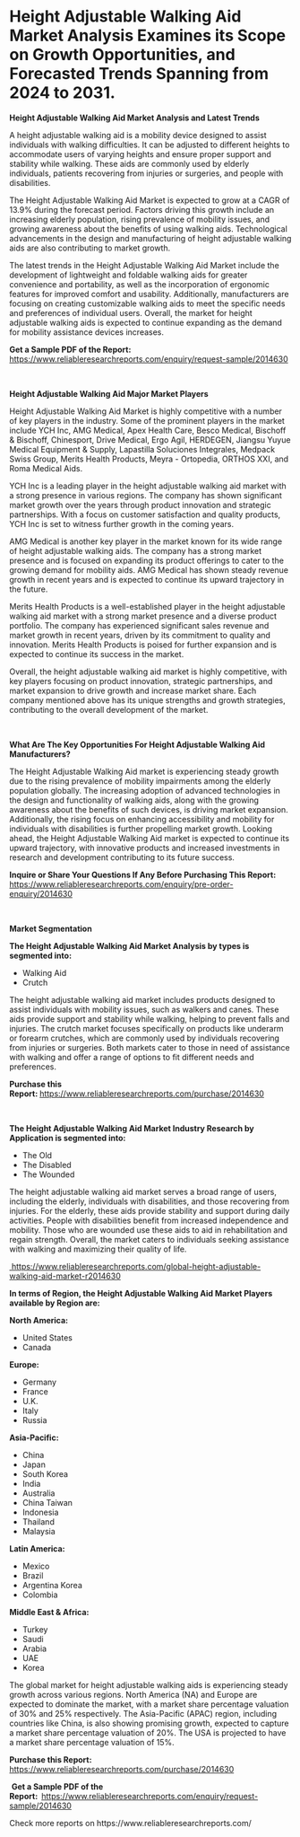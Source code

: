 <p><h1>Height Adjustable Walking Aid Market Analysis Examines its Scope on Growth Opportunities, and Forecasted Trends Spanning from 2024 to 2031.</h1></p><p><strong>Height Adjustable Walking Aid Market Analysis and Latest Trends</strong></p>
<p><p>A height adjustable walking aid is a mobility device designed to assist individuals with walking difficulties. It can be adjusted to different heights to accommodate users of varying heights and ensure proper support and stability while walking. These aids are commonly used by elderly individuals, patients recovering from injuries or surgeries, and people with disabilities.</p><p>The Height Adjustable Walking Aid Market is expected to grow at a CAGR of 13.9% during the forecast period. Factors driving this growth include an increasing elderly population, rising prevalence of mobility issues, and growing awareness about the benefits of using walking aids. Technological advancements in the design and manufacturing of height adjustable walking aids are also contributing to market growth.</p><p>The latest trends in the Height Adjustable Walking Aid Market include the development of lightweight and foldable walking aids for greater convenience and portability, as well as the incorporation of ergonomic features for improved comfort and usability. Additionally, manufacturers are focusing on creating customizable walking aids to meet the specific needs and preferences of individual users. Overall, the market for height adjustable walking aids is expected to continue expanding as the demand for mobility assistance devices increases.</p></p>
<p><strong>Get a Sample PDF of the Report:&nbsp;</strong> <a href="https://www.reliableresearchreports.com/enquiry/request-sample/2014630">https://www.reliableresearchreports.com/enquiry/request-sample/2014630</a></p>
<p>&nbsp;</p>
<p><strong>Height Adjustable Walking Aid Major Market Players</strong></p>
<p><p>Height Adjustable Walking Aid Market is highly competitive with a number of key players in the industry. Some of the prominent players in the market include YCH Inc, AMG Medical, Apex Health Care, Besco Medical, Bischoff & Bischoff, Chinesport, Drive Medical, Ergo Agil, HERDEGEN, Jiangsu Yuyue Medical Equipment & Supply, Lapastilla Soluciones Integrales, Medpack Swiss Group, Merits Health Products, Meyra - Ortopedia, ORTHOS XXI, and Roma Medical Aids.</p><p>YCH Inc is a leading player in the height adjustable walking aid market with a strong presence in various regions. The company has shown significant market growth over the years through product innovation and strategic partnerships. With a focus on customer satisfaction and quality products, YCH Inc is set to witness further growth in the coming years.</p><p>AMG Medical is another key player in the market known for its wide range of height adjustable walking aids. The company has a strong market presence and is focused on expanding its product offerings to cater to the growing demand for mobility aids. AMG Medical has shown steady revenue growth in recent years and is expected to continue its upward trajectory in the future.</p><p>Merits Health Products is a well-established player in the height adjustable walking aid market with a strong market presence and a diverse product portfolio. The company has experienced significant sales revenue and market growth in recent years, driven by its commitment to quality and innovation. Merits Health Products is poised for further expansion and is expected to continue its success in the market.</p><p>Overall, the height adjustable walking aid market is highly competitive, with key players focusing on product innovation, strategic partnerships, and market expansion to drive growth and increase market share. Each company mentioned above has its unique strengths and growth strategies, contributing to the overall development of the market.</p></p>
<p>&nbsp;</p>
<p><strong>What Are The Key Opportunities For Height Adjustable Walking Aid Manufacturers?</strong></p>
<p><p>The Height Adjustable Walking Aid market is experiencing steady growth due to the rising prevalence of mobility impairments among the elderly population globally. The increasing adoption of advanced technologies in the design and functionality of walking aids, along with the growing awareness about the benefits of such devices, is driving market expansion. Additionally, the rising focus on enhancing accessibility and mobility for individuals with disabilities is further propelling market growth. Looking ahead, the Height Adjustable Walking Aid market is expected to continue its upward trajectory, with innovative products and increased investments in research and development contributing to its future success.</p></p>
<p><strong>Inquire or Share Your Questions If Any Before Purchasing This Report:</strong> <a href="https://www.reliableresearchreports.com/enquiry/pre-order-enquiry/2014630">https://www.reliableresearchreports.com/enquiry/pre-order-enquiry/2014630</a></p>
<p>&nbsp;</p>
<p><strong>Market Segmentation</strong></p>
<p><strong>The Height Adjustable Walking Aid Market Analysis by types is segmented into:</strong></p>
<p><ul><li>Walking Aid</li><li>Crutch</li></ul></p>
<p><p>The height adjustable walking aid market includes products designed to assist individuals with mobility issues, such as walkers and canes. These aids provide support and stability while walking, helping to prevent falls and injuries. The crutch market focuses specifically on products like underarm or forearm crutches, which are commonly used by individuals recovering from injuries or surgeries. Both markets cater to those in need of assistance with walking and offer a range of options to fit different needs and preferences.</p></p>
<p><strong>Purchase this Report:&nbsp;</strong><a href="https://www.reliableresearchreports.com/purchase/2014630">https://www.reliableresearchreports.com/purchase/2014630</a></p>
<p>&nbsp;</p>
<p><strong>The Height Adjustable Walking Aid Market Industry Research by Application is segmented into:</strong></p>
<p><ul><li>The Old</li><li>The Disabled</li><li>The Wounded</li></ul></p>
<p><p>The height adjustable walking aid market serves a broad range of users, including the elderly, individuals with disabilities, and those recovering from injuries. For the elderly, these aids provide stability and support during daily activities. People with disabilities benefit from increased independence and mobility. Those who are wounded use these aids to aid in rehabilitation and regain strength. Overall, the market caters to individuals seeking assistance with walking and maximizing their quality of life.</p></p>
<p><a href="https://www.reliableresearchreports.com/global-height-adjustable-walking-aid-market-r2014630">&nbsp;https://www.reliableresearchreports.com/global-height-adjustable-walking-aid-market-r2014630</a></p>
<p><strong>In terms of Region, the Height Adjustable Walking Aid Market Players available by Region are:</strong></p>
<p>
    <p> <strong> North America: </strong>
        <ul>
            <li>United States</li>
            <li>Canada</li>
        </ul>
        </p> 
    <p> <strong> Europe: </strong>
        <ul>
            <li>Germany</li>
            <li>France</li>
            <li>U.K.</li>
            <li>Italy</li>
            <li>Russia</li>
        </ul>
        </p> 
    <p> <strong> Asia-Pacific: </strong>
        <ul>
            <li>China</li>
            <li>Japan</li>
            <li>South Korea</li>
            <li>India</li>
            <li>Australia</li>
            <li>China Taiwan</li>
            <li>Indonesia</li>
            <li>Thailand</li>
            <li>Malaysia</li>
        </ul>
        </p> 
    <p> <strong> Latin America: </strong>
        <ul>
            <li>Mexico</li>
            <li>Brazil</li>
            <li>Argentina Korea</li>
            <li>Colombia</li>
        </ul>
        </p> 
    <p> <strong> Middle East & Africa: </strong>
        <ul>
            <li>Turkey</li>
            <li>Saudi</li>
            <li>Arabia</li>
            <li>UAE</li>
            <li>Korea</li>
        </ul>
    </p>
    </p>
<p><p>The global market for height adjustable walking aids is experiencing steady growth across various regions. North America (NA) and Europe are expected to dominate the market, with a market share percentage valuation of 30% and 25% respectively. The Asia-Pacific (APAC) region, including countries like China, is also showing promising growth, expected to capture a market share percentage valuation of 20%. The USA is projected to have a market share percentage valuation of 15%.</p></p>
<p><strong>Purchase this Report: </strong><a href="https://www.reliableresearchreports.com/purchase/2014630">https://www.reliableresearchreports.com/purchase/2014630</a></p>
<p>&nbsp;<strong>Get a Sample PDF of the Report:&nbsp;&nbsp;</strong><a href="https://www.reliableresearchreports.com/enquiry/request-sample/2014630">https://www.reliableresearchreports.com/enquiry/request-sample/2014630</a></p>
<p><strong></strong></p>
<p>Check more reports on https://www.reliableresearchreports.com/</p>